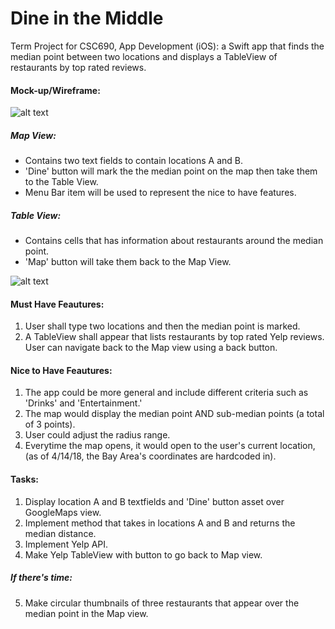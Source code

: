 # Dine in the Middle
Term Project for CSC690, App Development (iOS): a Swift app that finds the median point between two locations and displays a TableView of restaurants by top rated reviews.

#### Mock-up/Wireframe:
![alt text](https://preview.ibb.co/fttWsS/IMG_4917.jpg)
##### Map View:
- Contains two text fields to contain locations A and B.
- 'Dine' button will mark the the median point on the map then take them to the Table View.
- Menu Bar item will be used to represent the nice to have features.
##### Table View:
- Contains cells that has information about restaurants around the median point.
- 'Map' button will take them back to the Map View.

![alt text](https://image.ibb.co/iT47z7/Screen_Shot_2018_04_17_at_1_13_24_PM.png)

#### Must Have Feautures:
1) User shall type two locations and then the median point is marked.
2) A TableView shall appear that lists restaurants by top rated Yelp reviews. User can navigate back to the Map view using a back button.

#### Nice to Have Feautures:
1) The app could be more general and include different criteria such as 'Drinks' and 'Entertainment.'
2) The map would display the median point AND sub-median points (a total of 3 points).
3) User could adjust the radius range.
4) Everytime the map opens, it would open to the user's current location, (as of 4/14/18, the Bay Area's coordinates are hardcoded in).

#### Tasks:
1) Display location A and B textfields and 'Dine' button asset over GoogleMaps view.
2) Implement method that takes in locations A and B and returns the median distance.
3) Implement Yelp API.
4) Make Yelp TableView with button to go back to Map view.
##### If there's time:
5) Make circular thumbnails of three restaurants that appear over the median point in the Map view.
